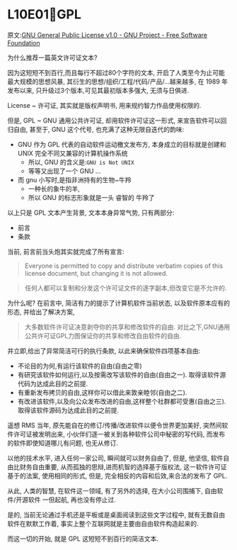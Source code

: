 # L10E01🐙GPL

原文:[GNU General Public License v1.0 - GNU Project - Free Software Foundation](http://www.gnu.org/licenses/old-licenses/gpl-1.0.html)

为什么推荐一篇英文许可证文本?

因为这短短不到百行,而且每行不超过80个字符的文本,
开启了人类至今为止可能最大规模的思想风暴,
其衍生的思想/组织/工程/代码/产品/...越来越多,
在 1989 年发布以来, 只升级过3个版本,可见其最初版本多强大, 无须与日俱进.

License ~ 许可证, 其实就是版权声明书, 用来规约智力作品使用权限的.

但是, GPL ~ GNU 通用公共许可证, 却用软件许可证这一形式, 
来宣告软件可以回归自由, 
甚至于, GNU 这个代号, 也充满了这种无限自迭代的韵味:

- GNU 作为 GPL 代表的自动软件运动檄文发布方, 本身成立的目标就是创建和 UNIX 完全不同又兼容的计算机操作系统
    + 所以, GNU 的含义是:`GNU is Not UNIX`
    + 等等又出现了一个 GNU ...
- 而 gnu 小写时,是指非洲持有的生物~牛羚
    + 一种长的象牛的羊, 
    + 所以 GNU 的标志形象就是一头 睿智的 牛羚了

以上只是 GPL 文本产生背景,
文本本身异常气势, 只有两部分:

- 前言
- 条款

当前, 前言前当头炮其实就完成了所有宣言:

>  Everyone is permitted to copy and distribute verbatim copies
 of this license document, but changing it is not allowed.

> 任何人都可以复制和分发这个许可证文件的逐字副本,但改变它是不允许的.

为什么呢? 在前言中, 简洁有力的提示了计算机软件当前状态,
以及软件原本应有的形态, 并给出了解决方案,

> 大多数软件许可证决意剥夺你的共享和修改软件的自由. 对比之下,GNU通用公共许可证GPL力图保证你的共享和修改自由软件的自由. 

并立即,给出了异常简洁可行的执行条款, 以此来确保软件四项基本自由:

- 不论目的为何,有运行该软件的自由(自由之零)
- 有研究该软件如何运行,以及按需改写该软件的自由(自由之一). 取得该软件源代码为达成此目的之前提.
- 有重新发布拷贝的自由,这样你可以借此来敦亲睦邻(自由之二). 
- 有改进该软件,以及向公众发布改进的自由,这样整个社群都可受惠(自由之三). 取得该软件源码为达成此目的之前提. 


遥想 RMS 当年, 原先能自在的修订/传播/改进软件以便令世界更加美好,
突然间软件许可证被发明出来, 
小伙伴们逐一被关到各种软件公司中秘密的写代码,
而发布的软件即使知道哪儿有问题, 也无从修订.

以他的技术水平, 进入任何一家公司, 瞬间就可以财务自由了,
但是, 他坚信, 软件自由比财务自由重要,
从而孤独的思辩,进而机智的选择基于版权法, 这一软件许可证基于的法案,
使用相同的形式, 但是, 完全相反的内容和后效,来合法的发布了 GPL.

从此, 人类的智慧, 在软件这一领域, 有了另外的选择,
在大小公司围捕下, 自由软件/开源软件 一但起航, 再也没有停止过.

是的, 当前无论通过手机还是平板或是桌面阅读到这些文字过程中,
就有无数自由软件在默默工作着, 事实上整个互联网就是主要由自由软件构造起来的.

而这一切的开始, 就是 GPL 这短短不到百行的简洁文本.




